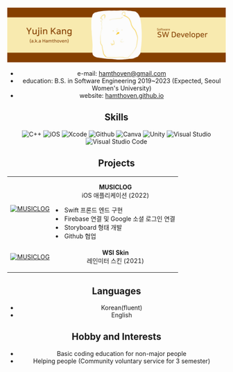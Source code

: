   <div align="center">

![](https://github.com/Hamthoven/Resume/blob/main/images/BannerEnglish.png)
  
<!-- ![](https://cdn.jsdelivr.net/npm/simple-icons@v6/icons/github.svg | width=100)-->
  
  - e-mail:  hamthoven@gmail.com
  - education: B.S. in Software Engineering 2019~2023 (Expected, Seoul Women's University)
  - website: [hamthoven.github.io](https://hamthoven.github.io)
  
## Skills
  
<img alt="C++" src ="https://img.shields.io/badge/C++-00599C.svg?&style=for-the-badge&logo=cplusplus&logoColor=white">
<img alt="iOS" src ="https://img.shields.io/badge/iOS-000000.svg?&style=for-the-badge&logo=ios&logoColor=white">
<img alt="Xcode" src ="https://img.shields.io/badge/Xcode-147EFB.svg?&style=for-the-badge&logo=Xcode&logoColor=white">
<img alt="Github" src ="https://img.shields.io/badge/Github-181717.svg?&style=for-the-badge&logo=github">
<img alt="Canva" src ="https://img.shields.io/badge/Canva-00C4CC.svg?&style=for-the-badge&logo=Canva&logoColor=white">  
<img alt="Unity" src ="https://img.shields.io/badge/Unity-000000.svg?&style=for-the-badge&logo=unity&logoColor=white">  
<img alt="Visual Studio" src ="https://img.shields.io/badge/Visual Studio-5C2D91.svg?&style=for-the-badge&logo=visualstudio">
<img alt="Visual Studio Code" src ="https://img.shields.io/badge/Visual Studio Code-007ACC.svg?&style=for-the-badge&logo=visualstudiocode">
  
<!-- 
  
### Languages
  
#### ⭐⭐⭐⭐⭐

<img alt="C++" src ="https://img.shields.io/badge/C++-00599C.svg?&style=for-the-badge&logo=cplusplus&logoColor=white"> <img alt="Swift" src ="https://img.shields.io/badge/Swift-F05138.svg?&style=for-the-badge&logo=swift&logoColor=white">
<img alt="Python" src ="https://img.shields.io/badge/Python-007ACC.svg?&style=for-the-badge&logo=python&logoColor=white">
<img alt="C#" src ="https://img.shields.io/badge/C Sharp-239120.svg?&style=for-the-badge&logo=CSharp&logoColor=white">

#### ⭐⭐⭐
<img alt="HTML" src ="https://img.shields.io/badge/HTML-E34F26.svg?&style=for-the-badge&logo=html5&logoColor=white"> <img alt="JSON" src ="https://img.shields.io/badge/JSON-000000.svg?&style=for-the-badge&logo=JSON&logoColor=white">
<img alt="Java" src ="https://img.shields.io/badge/Java-007396.svg?&style=for-the-badge&logo=java&logoColor=white">

### Tools

#### ⭐⭐⭐⭐⭐

<img alt="Visual Studio" src ="https://img.shields.io/badge/Visual Studio-5C2D91.svg?&style=for-the-badge&logo=visualstudio"> <img alt="Visual Studio Code" src ="https://img.shields.io/badge/Visual Studio Code-007ACC.svg?&style=for-the-badge&logo=visualstudiocode">
<img alt="Xcode" src ="https://img.shields.io/badge/Xcode-147EFB.svg?&style=for-the-badge&logo=Xcode&logoColor=white">
<img alt="Android Studio" src ="https://img.shields.io/badge/Android Studio-3DDC84.svg?&style=for-the-badge&logo=androidstudio&logoColor=white">
<img alt="Github" src ="https://img.shields.io/badge/Github-181717.svg?&style=for-the-badge&logo=github">
<img alt="Insomnia" src ="https://img.shields.io/badge/Insomnia-5849BE.svg?&style=for-the-badge&logo=insomnia">
<img alt="Alamofire" src ="https://img.shields.io/badge/Alamofire-e04c2b.svg?&style=for-the-badge">
<img alt="Cocoapods" src ="https://img.shields.io/badge/Cocoapods-EE3322.svg?&style=for-the-badge&logo=cocoapods&logoColor=white">
<img alt="Jupyter Notebook" src ="https://img.shields.io/badge/Jupyter Notebook-F37626.svg?&style=for-the-badge&logo=jupyter&logoColor=white">
<img alt="Unity" src ="https://img.shields.io/badge/Unity-000000.svg?&style=for-the-badge&logo=unity&logoColor=white">


<img alt="Canva" src ="https://img.shields.io/badge/Canva-00C4CC.svg?&style=for-the-badge&logo=Canva&logoColor=white"> <img alt="Davinchi Resolve" src ="https://img.shields.io/badge/Davinchi Resolve-333333.svg?&style=for-the-badge">
<img alt="OneNote" src ="https://img.shields.io/badge/OneNote-7719AA.svg?&style=for-the-badge&logo=microsoftonenote&logoColor=white">
<img alt="PowerPoint" src ="https://img.shields.io/badge/PowerPoint-B7472A.svg?&style=for-the-badge&logo=microsoftpowerpoint&logoColor=white">
<img alt="Word" src ="https://img.shields.io/badge/Word-2B579A.svg?&style=for-the-badge&logo=microsoftword&logoColor=white">

#### ⭐⭐⭐
<img alt="Tensorflow" src ="https://img.shields.io/badge/Tensorflow-FF6F00.svg?&style=for-the-badge&logo=tensorflow&logoColor=white"> <img alt="Firebase" src ="https://img.shields.io/badge/Firebase-FFCA28.svg?&style=for-the-badge&logo=firebase&logoColor=white">
<img alt="Google Analytics" src ="https://img.shields.io/badge/Google Analytics-E37400.svg?&style=for-the-badge&logo=googleanalytics&logoColor=white">
<img alt="OpenCV" src ="https://img.shields.io/badge/OpenCV-5C3EE8.svg?&style=for-the-badge&logo=opencv&logoColor=white">
<img alt="Eclipse IDE" src ="https://img.shields.io/badge/Eclipse IDE-2C2255.svg?&style=for-the-badge&logo=eclipseide&logoColor=white">
<img alt="Rainmeter" src ="https://img.shields.io/badge/Rainmeter-19519B.svg?&style=for-the-badge&logo=rainmeter&logoColor=white">
<img alt="Wordpress" src ="https://img.shields.io/badge/Wordpress-21759B.svg?&style=for-the-badge&logo=wordpress&logoColor=white">
<img alt="Jekyll" src ="https://img.shields.io/badge/Jekyll-CC0000.svg?&style=for-the-badge&logo=jekyll&logoColor=white">
<img alt="Photoshop" src ="https://img.shields.io/badge/Adobe Ps-31A8FF.svg?&style=for-the-badge&logo=adobephotoshop&logoColor=white">

#### ⭐ (I Used Before, Can Learn Fast)
<img alt="Filezilla" src ="https://img.shields.io/badge/Filezilla-BF0000.svg?&style=for-the-badge&logo=filezilla&logoColor=white"> <img alt="Illustrator" src ="https://img.shields.io/badge/Adobe Ai-FF9A00.svg?&style=for-the-badge&logo=adobeillustrator&logoColor=white">
<img alt="Xd" src ="https://img.shields.io/badge/Adobe Xd-FF61F6.svg?&style=for-the-badge&logo=adobexd&logoColor=white">
  
-->
  
## Projects

  <table>
  <tr><td>
    
  [![MUSICLOG](https://github-readme-stats.vercel.app/api/pin/?username=SWU-GURU2-TEAM2&repo=MUSICLOG&theme=gruvbox_light)](https://github.com/SWU-GURU2-TEAM2/MUSICLOG)
    </td>
    <td>
      <p align="center">
      <strong> MUSICLOG </strong>   
      iOS 애플리케이션 (2022) 
      </p>
      <li /> Swift 프론드 엔드 구현
      <li /> Firebase 연결 및 Google 소셜 로그인 연결 
      <li /> Storyboard 형태 개발
      <li /> Github 협업
    </td>
    </tr><tr>
      <td>
        [![MUSICLOG](https://github-readme-stats.vercel.app/api/pin/?username=Hamthoven&repo=WhiteSystemInfo&theme=gruvbox_light)](https://github.com/Hamthoven/WhiteSystemInfo)
    </td>
    <td>
      <p align="center">
      <strong> WSI Skin </strong>   
      레인미터 스킨 (2021) 
      </p>
    </td>
    </tr>
  </table>

  
## Languages
  
  - Korean(fluent)
  - English
  
## Hobby and Interests
  
  - Basic coding education for non-major people
  - Helping people (Community voluntary service for 3 semester)
  
  </div>
